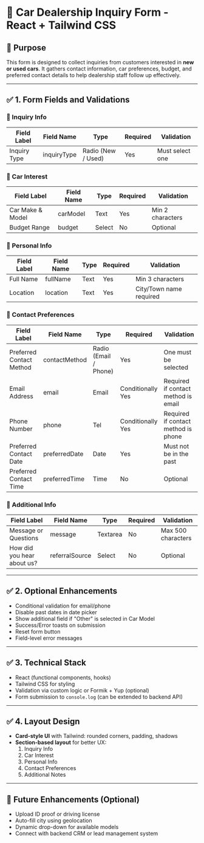 # 🚗 Car Dealership Inquiry Form - React + Tailwind CSS

## 🎯 Purpose

This form is designed to collect inquiries from customers interested in **new or used cars**. It gathers contact information, car preferences, budget, and preferred contact details to help dealership staff follow up effectively.

---

## ✅ 1. Form Fields and Validations

### 📌 Inquiry Info

| Field Label  | Field Name  | Type               | Required | Validation      |
| ------------ | ----------- | ------------------ | -------- | --------------- |
| Inquiry Type | inquiryType | Radio (New / Used) | Yes      | Must select one |

### 📌 Car Interest

| Field Label      | Field Name | Type   | Required | Validation       |
| ---------------- | ---------- | ------ | -------- | ---------------- |
| Car Make & Model | carModel   | Text   | Yes      | Min 2 characters |
| Budget Range     | budget     | Select | No       | Optional         |

### 📌 Personal Info

| Field Label | Field Name | Type | Required | Validation              |
| ----------- | ---------- | ---- | -------- | ----------------------- |
| Full Name   | fullName   | Text | Yes      | Min 3 characters        |
| Location    | location   | Text | Yes      | City/Town name required |

### 📌 Contact Preferences

| Field Label | Field Name | Type | Required | Validation |
| --- | --- | --- | --- | --- |
| Preferred Contact Method | contactMethod | Radio (Email / Phone) | Yes | One must be selected |
| Email Address | email | Email | Conditionally Yes | Required if contact method is email |
| Phone Number | phone | Tel | Conditionally Yes | Required if contact method is phone |
| Preferred Contact Date | preferredDate | Date | Yes | Must not be in the past |
| Preferred Contact Time | preferredTime | Time | No | Optional |

### 📌 Additional Info

| Field Label | Field Name | Type | Required | Validation |
| --- | --- | --- | --- | --- |
| Message or Questions | message | Textarea | No | Max 500 characters |
| How did you hear about us? | referralSource | Select | No | Optional |

---

## ✅ 2. Optional Enhancements

- Conditional validation for email/phone
- Disable past dates in date picker
- Show additional field if "Other" is selected in Car Model
- Success/Error toasts on submission
- Reset form button
- Field-level error messages

---

## ✅ 3. Technical Stack

- React (functional components, hooks)
- Tailwind CSS for styling
- Validation via custom logic or Formik + Yup (optional)
- Form submission to `console.log` (can be extended to backend API)

---

## ✅ 4. Layout Design

- **Card-style UI** with Tailwind: rounded corners, padding, shadows
- **Section-based layout** for better UX:
  1. Inquiry Info
  2. Car Interest
  3. Personal Info
  4. Contact Preferences
  5. Additional Notes

---

## 📎 Future Enhancements (Optional)

- Upload ID proof or driving license
- Auto-fill city using geolocation
- Dynamic drop-down for available models
- Connect with backend CRM or lead management system
